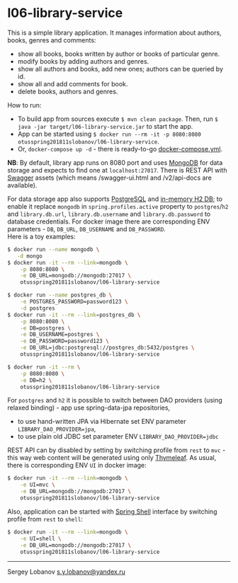 # l06-library-service

This is a simple library application. It manages information about authors, books, genres and comments:
 * show all books, books written by author or books of particular genre.
 * modify books by adding authors and genres.
 * show all authors and books, add new ones; authors can be queried by id.
 * show all and add comments for book.
 * delete books, authors and genres.
 
How to run:
 * To build app from sources execute `$ mvn clean package`. 
Then, run `$ java -jar target/l06-library-service.jar` to start the app.
 * App can be started using `$ docker run --rm -it -p 8080:8080 otusspring201811slobanov/l06-library-service`.
 * Or, `docker-compose up -d` - there is ready-to-go [docker-compose.yml](docker-compose.yml).

__NB__: By default, library app runs on 8080 port and uses [MongoDB](https://www.mongodb.com/) for data storage 
and expects to find one at `localhost:27017`. There is REST API with [Swagger](https://swagger.io/) assets
(which means /swagger-ui.html and /v2/api-docs are available).

For data storage app also supports [PostgreSQL](https://www.postgresql.org/) and [in-memory H2 DB](http://www.h2database.com); 
to enable it replace `mongodb` in `spring.profiles.active` property to `postgres`/`h2` and
`library.db.url`, `library.db.username` and `library.db.password` to database credentials.
For docker image there are corresponding ENV parameters - `DB`, `DB_URL`, `DB_USERNAME` and `DB_PASSWORD`.
<br>
Here is a toy examples:
```bash
$ docker run --name mongodb \
   -d mongo
$ docker run -it --rm --link=mongodb \
    -p 8080:8080 \
    -e DB_URL=mongodb://mongodb:27017 \
    otusspring201811slobanov/l06-library-service
```

```bash
$ docker run --name postgres_db \
    -e POSTGRES_PASSWORD=password123 \
    -d postgres
$ docker run -it --rm --link=postgres_db \
    -p 8080:8080 \
    -e DB=postgres \
    -e DB_USERNAME=postgres \
    -e DB_PASSWORD=password123 \
    -e DB_URL=jdbc:postgresql://postgres_db:5432/postgres \
    otusspring201811slobanov/l06-library-service
```

```bash
$ docker run -it --rm \
    -p 8080:8080 \
    -e DB=h2 \
    otusspring201811slobanov/l06-library-service
```
For `postgres` and `h2` it is possible to switch between DAO providers (using relaxed binding) - app use spring-data-jpa repositories,
* to use hand-written JPA via Hibernate set ENV parameter `LIBRARY_DAO_PROVIDER=jpa`,
* to use plain old JDBC set parameter ENV `LIBRARY_DAO_PROVIDER=jdbc`

REST API can by disabled by setting by switching profile from `rest` to `mvc` - 
this way web content will be generated using only [Thymeleaf](https://www.thymeleaf.org/).
As usual, there is corresponding ENV `UI` in docker image:
```bash
$ docker run -it --rm --link=mongodb \
    -e UI=mvc \
    -e DB_URL=mongodb://mongodb:27017 \
    otusspring201811slobanov/l06-library-service
```

Also, application can be started with [Spring Shell](https://projects.spring.io/spring-shell/) interface by switching profile from `rest` to `shell`:
```bash
$ docker run -it --rm --link=mongodb \
    -e UI=shell \
    -e DB_URL=mongodb://mongodb:27017 \
    otusspring201811slobanov/l06-library-service
```

- - - -

Sergey Lobanov
[s.y.lobanov@yandex.ru](mailto:s.y.lobanov@yandex.ru?Subject=otus-springframework-2018-11-slobanov)
